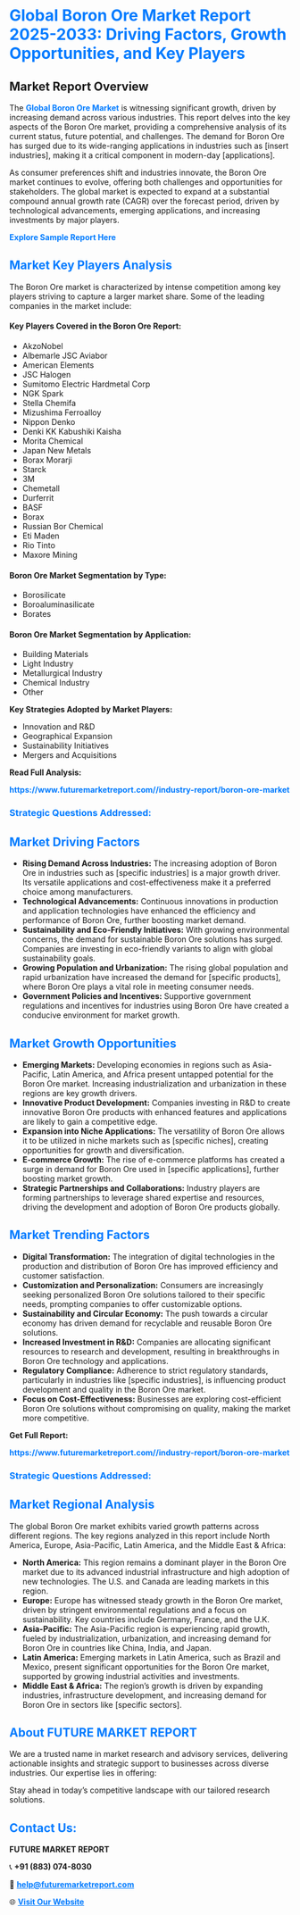 <h1 style="color: #007BFF;">Global Boron Ore Market Report 2025-2033: Driving Factors, Growth Opportunities, and Key Players</h1>

<section id="overview">
<h2>Market Report Overview</h2>
<p>The <a href="https://www.futuremarketreport.com//industry-report/boron-ore-market" style="color: #007BFF; text-decoration: none;"><strong>Global Boron Ore Market</strong></a> is witnessing significant growth, driven by increasing demand across various industries. This report delves into the key aspects of the Boron Ore market, providing a comprehensive analysis of its current status, future potential, and challenges. The demand for Boron Ore has surged due to its wide-ranging applications in industries such as [insert industries], making it a critical component in modern-day [applications].</p>
<p>As consumer preferences shift and industries innovate, the Boron Ore market continues to evolve, offering both challenges and opportunities for stakeholders. The global market is expected to expand at a substantial compound annual growth rate (CAGR) over the forecast period, driven by technological advancements, emerging applications, and increasing investments by major players.</p>
</section>

<section id="overview">
<p><a href="https://www.futuremarketreport.com//request-sample/reportId=86832" style="color: #007BFF; text-decoration: none;"><strong>Explore Sample Report Here</strong></a></p>
</section>

<section id="key-players">
<h2 style="color: #007BFF;">Market Key Players Analysis</h2>
<p>The Boron Ore market is characterized by intense competition among key players striving to capture a larger market share. Some of the leading companies in the market include:</p>
<h4>Key Players Covered in the Boron Ore Report:</h4>
<ul><li>AkzoNobel</li><li>Albemarle JSC Aviabor</li><li>American Elements</li><li>JSC Halogen</li><li>Sumitomo Electric Hardmetal Corp</li><li>NGK Spark</li><li>Stella Chemifa</li><li>Mizushima Ferroalloy</li><li>Nippon Denko</li><li>Denki KK Kabushiki Kaisha</li><li>Morita Chemical</li><li>Japan New Metals</li><li>Borax Morarji</li><li>Starck</li><li>3M</li><li>Chemetall</li><li>Durferrit</li><li>BASF</li><li>Borax</li><li>Russian Bor Chemical</li><li>Eti Maden</li><li>Rio Tinto</li><li>Maxore Mining</li></ul>
<h4>Boron Ore Market Segmentation by Type:</h4>
<ul><li>Borosilicate</li><li>Boroaluminasilicate</li><li>Borates</li></ul>

<h4>Boron Ore Market Segmentation by Application:</h4>
<ul><li>Building Materials</li><li>Light Industry</li><li>Metallurgical Industry</li><li>Chemical Industry</li><li>Other</li></ul>
<p><strong>Key Strategies Adopted by Market Players:</strong></p>
<ul>
<li>Innovation and R&D</li>
<li>Geographical Expansion</li>
<li>Sustainability Initiatives</li>
<li>Mergers and Acquisitions</li>
</ul>
</section>

<section>
<p><strong>Read Full Analysis: </strong></p><a href="https://www.futuremarketreport.com//industry-report/boron-ore-market" style="color: #007BFF; text-decoration: none;"><strong>https://www.futuremarketreport.com//industry-report/boron-ore-market</strong></a>
<h3 style="color: #007BFF;">Strategic Questions Addressed:</h3>
</section>

<section id="driving-factors">
<h2 style="color: #007BFF;">Market Driving Factors</h2>
<ul>
<li><strong>Rising Demand Across Industries:</strong> The increasing adoption of Boron Ore in industries such as [specific industries] is a major growth driver. Its versatile applications and cost-effectiveness make it a preferred choice among manufacturers.</li>
<li><strong>Technological Advancements:</strong> Continuous innovations in production and application technologies have enhanced the efficiency and performance of Boron Ore, further boosting market demand.</li>
<li><strong>Sustainability and Eco-Friendly Initiatives:</strong> With growing environmental concerns, the demand for sustainable Boron Ore solutions has surged. Companies are investing in eco-friendly variants to align with global sustainability goals.</li>
<li><strong>Growing Population and Urbanization:</strong> The rising global population and rapid urbanization have increased the demand for [specific products], where Boron Ore plays a vital role in meeting consumer needs.</li>
<li><strong>Government Policies and Incentives:</strong> Supportive government regulations and incentives for industries using Boron Ore have created a conducive environment for market growth.</li>
</ul>
</section>

<section id="growth-opportunities">
<h2 style="color: #007BFF;">Market Growth Opportunities</h2>
<ul>
<li><strong>Emerging Markets:</strong> Developing economies in regions such as Asia-Pacific, Latin America, and Africa present untapped potential for the Boron Ore market. Increasing industrialization and urbanization in these regions are key growth drivers.</li>
<li><strong>Innovative Product Development:</strong> Companies investing in R&D to create innovative Boron Ore products with enhanced features and applications are likely to gain a competitive edge.</li>
<li><strong>Expansion into Niche Applications:</strong> The versatility of Boron Ore allows it to be utilized in niche markets such as [specific niches], creating opportunities for growth and diversification.</li>
<li><strong>E-commerce Growth:</strong> The rise of e-commerce platforms has created a surge in demand for Boron Ore used in [specific applications], further boosting market growth.</li>
<li><strong>Strategic Partnerships and Collaborations:</strong> Industry players are forming partnerships to leverage shared expertise and resources, driving the development and adoption of Boron Ore products globally.</li>
</ul>
</section>

<section id="trending-factors">
<h2 style="color: #007BFF;">Market Trending Factors</h2>
<ul>
<li><strong>Digital Transformation:</strong> The integration of digital technologies in the production and distribution of Boron Ore has improved efficiency and customer satisfaction.</li>
<li><strong>Customization and Personalization:</strong> Consumers are increasingly seeking personalized Boron Ore solutions tailored to their specific needs, prompting companies to offer customizable options.</li>
<li><strong>Sustainability and Circular Economy:</strong> The push towards a circular economy has driven demand for recyclable and reusable Boron Ore solutions.</li>
<li><strong>Increased Investment in R&D:</strong> Companies are allocating significant resources to research and development, resulting in breakthroughs in Boron Ore technology and applications.</li>
<li><strong>Regulatory Compliance:</strong> Adherence to strict regulatory standards, particularly in industries like [specific industries], is influencing product development and quality in the Boron Ore market.</li>
<li><strong>Focus on Cost-Effectiveness:</strong> Businesses are exploring cost-efficient Boron Ore solutions without compromising on quality, making the market more competitive.</li>
</ul>
</section>

<section>
<p><strong>Get Full Report: </strong></p><a href="https://www.futuremarketreport.com//industry-report/boron-ore-market" style="color: #007BFF; text-decoration: none;"><strong>https://www.futuremarketreport.com//industry-report/boron-ore-market</strong></a>
<h3 style="color: #007BFF;">Strategic Questions Addressed:</h3>
</section>


<section id="regional-analysis">
<h2 style="color: #007BFF;">Market Regional Analysis</h2>
<p>The global Boron Ore market exhibits varied growth patterns across different regions. The key regions analyzed in this report include North America, Europe, Asia-Pacific, Latin America, and the Middle East & Africa:</p>
<ul>
<li><strong>North America:</strong> This region remains a dominant player in the Boron Ore market due to its advanced industrial infrastructure and high adoption of new technologies. The U.S. and Canada are leading markets in this region.</li>
<li><strong>Europe:</strong> Europe has witnessed steady growth in the Boron Ore market, driven by stringent environmental regulations and a focus on sustainability. Key countries include Germany, France, and the U.K.</li>
<li><strong>Asia-Pacific:</strong> The Asia-Pacific region is experiencing rapid growth, fueled by industrialization, urbanization, and increasing demand for Boron Ore in countries like China, India, and Japan.</li>
<li><strong>Latin America:</strong> Emerging markets in Latin America, such as Brazil and Mexico, present significant opportunities for the Boron Ore market, supported by growing industrial activities and investments.</li>
<li><strong>Middle East & Africa:</strong> The region’s growth is driven by expanding industries, infrastructure development, and increasing demand for Boron Ore in sectors like [specific sectors].</li>
</ul>
</section>

<footer>
<h2 style="color: #007BFF;">About FUTURE MARKET REPORT</h2>
<p>We are a trusted name in market research and advisory services, delivering actionable insights and strategic support to businesses across diverse industries. Our expertise lies in offering:</p>

<p>Stay ahead in today’s competitive landscape with our tailored research solutions.</p>

<h2 style="color: #007BFF;">Contact Us:</h2>
<p><strong>FUTURE MARKET REPORT</strong></p>
<p>📞 <strong>+91 (883) 074-8030</strong></p>
<p>📧 <strong><a href="mailto:help@futuremarketreport.com" style="color: #007BFF;">help@futuremarketreport.com</a></strong></p>
<p>🌐 <strong><a href="https://www.futuremarketreport.com/" style="color: #007BFF;">Visit Our Website</a></strong></p>
</footer>
